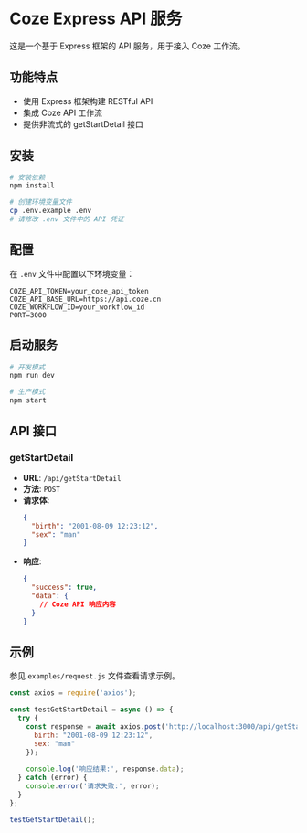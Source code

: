 # Coze Express API 服务

这是一个基于 Express 框架的 API 服务，用于接入 Coze 工作流。

## 功能特点

- 使用 Express 框架构建 RESTful API
- 集成 Coze API 工作流
- 提供非流式的 getStartDetail 接口

## 安装

```bash
# 安装依赖
npm install

# 创建环境变量文件
cp .env.example .env
# 请修改 .env 文件中的 API 凭证
```

## 配置

在 `.env` 文件中配置以下环境变量：

```
COZE_API_TOKEN=your_coze_api_token
COZE_API_BASE_URL=https://api.coze.cn
COZE_WORKFLOW_ID=your_workflow_id
PORT=3000
```

## 启动服务

```bash
# 开发模式
npm run dev

# 生产模式
npm start
```

## API 接口

### getStartDetail

- **URL**: `/api/getStartDetail`
- **方法**: `POST`
- **请求体**:
  ```json
  {
    "birth": "2001-08-09 12:23:12",
    "sex": "man"
  }
  ```
- **响应**:
  ```json
  {
    "success": true,
    "data": {
      // Coze API 响应内容
    }
  }
  ```

## 示例

参见 `examples/request.js` 文件查看请求示例。

```javascript
const axios = require('axios');

const testGetStartDetail = async () => {
  try {
    const response = await axios.post('http://localhost:3000/api/getStartDetail', {
      birth: "2001-08-09 12:23:12",
      sex: "man"
    });
    
    console.log('响应结果:', response.data);
  } catch (error) {
    console.error('请求失败:', error);
  }
};

testGetStartDetail();
``` 